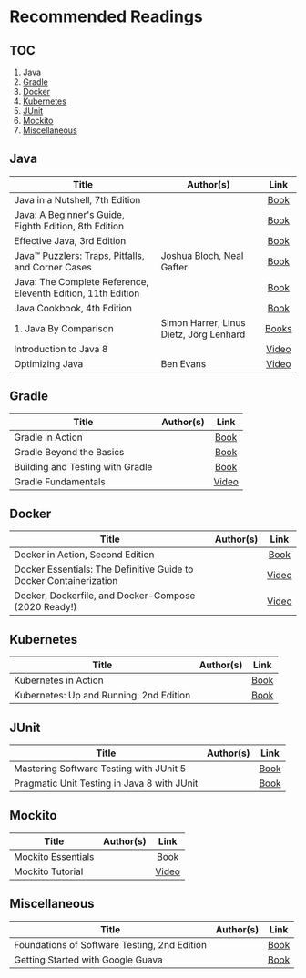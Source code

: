 # Recommended Readings

## TOC

1. [Java](#java)
1. [Gradle](#gradle)
1. [Docker](#docker)
1. [Kubernetes](#kubernetes)
1. [JUnit](#junit)
1. [Mockito](#mockito)
1. [Miscellaneous](#miscellaneous)

## Java

| Title                                                              | Author(s)                               | Link                                                                                          |
|--------------------------------------------------------------------|-----------------------------------------|:---------------------------------------------------------------------------------------------:|
| Java in a Nutshell, 7th Edition                                    |                                         |[Book](https://learning.oreilly.com/library/view/java-in-a/9781492037248/)                     |
| Java: A Beginner's Guide, Eighth Edition, 8th Edition              |                                         |[Book](https://learning.oreilly.com/library/view/java-a-beginners/9781260440225/)              |
| Effective Java, 3rd Edition                                        |                                         |[Book](https://learning.oreilly.com/library/view/effective-java-3rd/9780134686097/)            |
| Java™ Puzzlers: Traps, Pitfalls, and Corner Cases                  | Joshua Bloch, Neal Gafter               |[Book](https://learning.oreilly.com/library/view/javatm-puzzlers-traps/032133678X/)            |
| Java: The Complete Reference, Eleventh Edition, 11th Edition       |                                         |[Book](https://learning.oreilly.com/library/view/java-the-complete/9781260440249/)             |
| Java Cookbook, 4th Edition                                         |                                         |[Book](https://learning.oreilly.com/library/view/java-cookbook-4th/9781492072577/)             |
| 1. Java By Comparison                                              | Simon Harrer, Linus Dietz, Jörg Lenhard |[Books](https://learning.oreilly.com/library/view/java-by-comparison/9781680505887/)|
| Introduction to Java 8                                             |                                         |[Video](https://learning.oreilly.com/videos/introduction-to-java/9781491907795)                |
| Optimizing Java                                                    | Ben Evans                               |[Video](https://learning.oreilly.com/videos/optimizing-java/9781492044673)                     |

## Gradle

| Title                                                              | Author(s)                               | Link                                                                                          |
|--------------------------------------------------------------------|-----------------------------------------|:---------------------------------------------------------------------------------------------:|
| Gradle in Action                                                   |                                         |[Book](https://learning.oreilly.com/library/view/gradle-in-action/9781617291302/)              |
| Gradle Beyond the Basics                                           |                                         |[Book](https://learning.oreilly.com/library/view/gradle-beyond-the/9781449373801/)             |
| Building and Testing with Gradle                                   |                                         |[Book](https://learning.oreilly.com/library/view/building-and-testing/9781449306816/)          |
| Gradle Fundamentals                                                |                                         |[Video](https://learning.oreilly.com/videos/gradle-fundamentals/9781491937266)                 |

## Docker

| Title                                                              | Author(s)                               | Link                                                                                          |
|--------------------------------------------------------------------|-----------------------------------------|:---------------------------------------------------------------------------------------------:|
| Docker in Action, Second Edition                                   |                                         |[Book](https://learning.oreilly.com/library/view/docker-in-action/9781617294761/)              |
| Docker Essentials: The Definitive Guide to Docker Containerization |                                         |[Video](https://learning.oreilly.com/videos/docker-essentials-the/9781634625814)               |
| Docker, Dockerfile, and Docker-Compose (2020 Ready!)               |                                         |[Video](https://learning.oreilly.com/videos/docker-dockerfile-and/9781800206847)               |

## Kubernetes

| Title                                                              | Author(s)                               | Link                                                                                          |
|--------------------------------------------------------------------|-----------------------------------------|:---------------------------------------------------------------------------------------------:|
| Kubernetes in Action                                               |                                         |[Book](https://learning.oreilly.com/library/view/kubernetes-in-action/9781617293726/)          |
| Kubernetes: Up and Running, 2nd Edition                            |                                         |[Book](https://learning.oreilly.com/library/view/kubernetes-up-and/9781492046523/)             |

## JUnit

| Title                                                              | Author(s)                               | Link                                                                                          |
|--------------------------------------------------------------------|-----------------------------------------|:---------------------------------------------------------------------------------------------:|
| Mastering Software Testing with JUnit 5                            |                                         |[Book](https://learning.oreilly.com/library/view/mastering-software-testing/9781787285736/)    |
| Pragmatic Unit Testing in Java 8 with JUnit                        |                                         |[Book](https://learning.oreilly.com/library/view/pragmatic-unit-testing/9781680500769/)        |

## Mockito

| Title                                                              | Author(s)                               | Link                                                                                          |
|--------------------------------------------------------------------|-----------------------------------------|:---------------------------------------------------------------------------------------------:|
| Mockito Essentials                                                 |                                         |[Book](https://learning.oreilly.com/library/view/mockito-essentials/9781783983605/)            |
| Mockito Tutorial                                                   |                                         |[Video](https://learning.oreilly.com/videos/mockito-tutorial/9781789135039)                    |

## Miscellaneous

| Title                                                              | Author(s)                               | Link                                                                                          |
|--------------------------------------------------------------------|-----------------------------------------|:---------------------------------------------------------------------------------------------:|
| Foundations of Software Testing, 2nd Edition                       |                                         |[Book](https://learning.oreilly.com/library/view/foundations-of-software/9788131794760/xhtml/) |
| Getting Started with Google Guava                                  |                                         |[Book](https://learning.oreilly.com/library/view/getting-started-with/9781783280155/)          |
